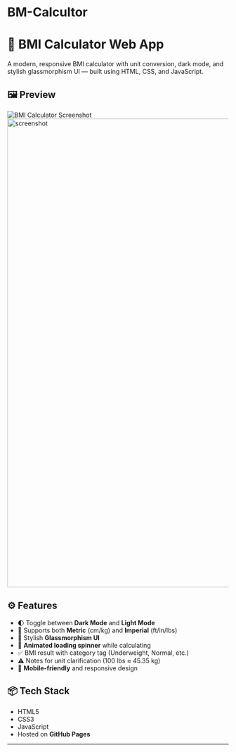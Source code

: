# BM-Calcultor
# 💪 BMI Calculator Web App

A modern, responsive BMI calculator with unit conversion, dark mode, and stylish glassmorphism UI — built using HTML, CSS, and JavaScript.


## 🖼️ Preview

![BMI Calculator Screenshot](screenshot.png)
<img width="1899" height="1065" alt="screenshot" src="https://github.com/user-attachments/assets/8dfb8cef-4b49-4234-bd2b-d988e270f0e5" />


## ⚙️ Features

- 🌓 Toggle between **Dark Mode** and **Light Mode**
- 📏 Supports both **Metric** (cm/kg) and **Imperial** (ft/in/lbs)
- 🎨 Stylish **Glassmorphism UI**
- 🔄 **Animated loading spinner** while calculating
- ✅ BMI result with category tag (Underweight, Normal, etc.)
- ⚠️ Notes for unit clarification (100 lbs ≈ 45.35 kg)
- 📱 **Mobile-friendly** and responsive design


## 📦 Tech Stack

- HTML5
- CSS3
- JavaScript 
- Hosted on **GitHub Pages**

---

